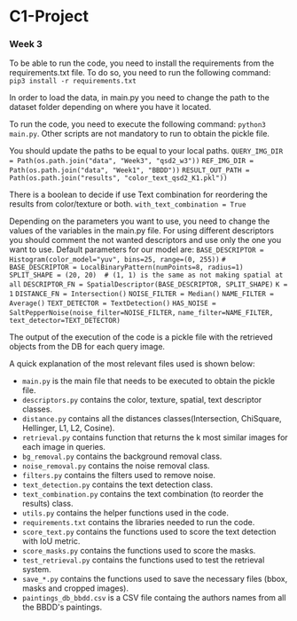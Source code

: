 # C1-Project
### Week 3 

To be able to run the code, you need to install the requirements from the requirements.txt file. 
To do so, you need to run the following command: ```pip3 install -r requirements.txt```

In order to load the data, in main.py you need to change the path to the dataset folder depending on where you have it located.

To run the code, you need to execute the following command: ```python3 main.py```. Other scripts are not mandatory to run to obtain the pickle file.

You should update the paths to be equal to your local paths.
```QUERY_IMG_DIR = Path(os.path.join("data", "Week3", "qsd2_w3"))```
```REF_IMG_DIR = Path(os.path.join("data", "Week1", "BBDD"))```
```RESULT_OUT_PATH = Path(os.path.join("results", "color_text_qsd2_K1.pkl"))```

There is a boolean to decide if use Text combination for reordering the results from color/texture or both.
```with_text_combination = True```

Depending on the parameters you want to use, you need to change the values of the variables in the main.py file.
For using different descriptors you should comment the not wanted descriptors and use only the one you want to use.
Default parameters for our model are:
```BASE_DESCRIPTOR = Histogram(color_model="yuv", bins=25, range=(0, 255))```
```# BASE_DESCRIPTOR = LocalBinaryPattern(numPoints=8, radius=1)```
```SPLIT_SHAPE = (20, 20)  # (1, 1) is the same as not making spatial at all```
```DESCRIPTOR_FN = SpatialDescriptor(BASE_DESCRIPTOR, SPLIT_SHAPE)```
```K = 1```
```DISTANCE_FN = Intersection()```
```NOISE_FILTER = Median()```
```NAME_FILTER = Average()```
```TEXT_DETECTOR = TextDetection()```
```HAS_NOISE = SaltPepperNoise(noise_filter=NOISE_FILTER,```
                              ```name_filter=NAME_FILTER,```
                              ```text_detector=TEXT_DETECTOR)```


The output of the execution of the code is a pickle file with the retrieved objects from the DB for each query image.

A quick explanation of the most relevant files used is shown below:
- ```main.py``` is the main file that needs to be executed to obtain the pickle file.
- ```descriptors.py``` contains the color, texture, spatial, text descriptor classes.
- ```distance.py``` contains all the distances classes(Intersection, ChiSquare, Hellinger, L1, L2, Cosine).
- ```retrieval.py``` contains function that returns the k most similar images for each image in queries.
- ```bg_removal.py``` contains the background removal class.
- ```noise_removal.py``` contains the noise removal class.
- ```filters.py``` contains the filters used to remove noise.
- ```text_detection.py``` contains the text detection class.
- ```text_combination.py``` contains the text combination (to reorder the results) class.
- ```utils.py``` contains the helper functions used in the code.
- ```requirements.txt``` contains the libraries needed to run the code.
- ```score_text.py``` contains the functions used to score the text detection with IoU metric.
- ```score_masks.py``` contains the functions used to score the masks.
- ```test_retrieval.py``` contains the functions used to test the retrieval system.
- ```save_*.py``` contains the functions used to save the necessary files (bbox, masks and cropped images).
- ```paintings_db_bbdd.csv``` is a CSV file containg the authors names from all the BBDD's paintings.
